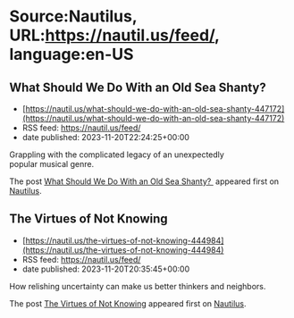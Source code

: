 # Source:Nautilus, URL:https://nautil.us/feed/, language:en-US

## What Should We Do With an Old Sea Shanty?
 - [https://nautil.us/what-should-we-do-with-an-old-sea-shanty-447172](https://nautil.us/what-should-we-do-with-an-old-sea-shanty-447172)
 - RSS feed: https://nautil.us/feed/
 - date published: 2023-11-20T22:24:25+00:00

<p>Grappling with the complicated legacy of an unexpectedly<br />
popular musical genre.</p>
<p>The post <a href="https://nautil.us/what-should-we-do-with-an-old-sea-shanty-447172/">What Should We Do With an Old Sea Shanty? </a> appeared first on <a href="https://nautil.us">Nautilus</a>.</p>

## The Virtues of Not Knowing
 - [https://nautil.us/the-virtues-of-not-knowing-444984](https://nautil.us/the-virtues-of-not-knowing-444984)
 - RSS feed: https://nautil.us/feed/
 - date published: 2023-11-20T20:35:45+00:00

<p>How relishing uncertainty can make us better thinkers and neighbors.</p>
<p>The post <a href="https://nautil.us/the-virtues-of-not-knowing-444984/">The Virtues of Not Knowing</a> appeared first on <a href="https://nautil.us">Nautilus</a>.</p>

